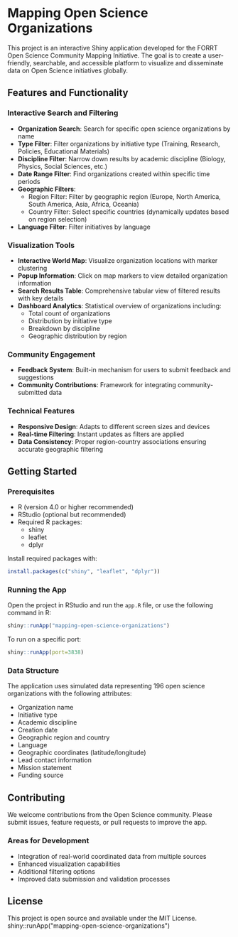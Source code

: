 # Mapping Open Science Organizations

This project is an interactive Shiny application developed for the FORRT Open Science Community Mapping Initiative. The goal is to create a user-friendly, searchable, and accessible platform to visualize and disseminate data on Open Science initiatives globally.

## Features and Functionality

### Interactive Search and Filtering
- **Organization Search**: Search for specific open science organizations by name
- **Type Filter**: Filter organizations by initiative type (Training, Research, Policies, Educational Materials)
- **Discipline Filter**: Narrow down results by academic discipline (Biology, Physics, Social Sciences, etc.)
- **Date Range Filter**: Find organizations created within specific time periods
- **Geographic Filters**: 
  - Region Filter: Filter by geographic region (Europe, North America, South America, Asia, Africa, Oceania)
  - Country Filter: Select specific countries (dynamically updates based on region selection)
- **Language Filter**: Filter initiatives by language

### Visualization Tools
- **Interactive World Map**: Visualize organization locations with marker clustering
- **Popup Information**: Click on map markers to view detailed organization information
- **Search Results Table**: Comprehensive tabular view of filtered results with key details
- **Dashboard Analytics**: Statistical overview of organizations including:
  - Total count of organizations
  - Distribution by initiative type
  - Breakdown by discipline
  - Geographic distribution by region

### Community Engagement
- **Feedback System**: Built-in mechanism for users to submit feedback and suggestions
- **Community Contributions**: Framework for integrating community-submitted data

### Technical Features
- **Responsive Design**: Adapts to different screen sizes and devices
- **Real-time Filtering**: Instant updates as filters are applied
- **Data Consistency**: Proper region-country associations ensuring accurate geographic filtering

## Getting Started

### Prerequisites

- R (version 4.0 or higher recommended)
- RStudio (optional but recommended)
- Required R packages:
  - shiny
  - leaflet
  - dplyr

Install required packages with:
```R
install.packages(c("shiny", "leaflet", "dplyr"))
```

### Running the App

Open the project in RStudio and run the `app.R` file, or use the following command in R:

```R
shiny::runApp("mapping-open-science-organizations")
```

To run on a specific port:
```R
shiny::runApp(port=3838)
```

### Data Structure

The application uses simulated data representing 196 open science organizations with the following attributes:
- Organization name
- Initiative type
- Academic discipline
- Creation date
- Geographic region and country
- Language
- Geographic coordinates (latitude/longitude)
- Lead contact information
- Mission statement
- Funding source

## Contributing

We welcome contributions from the Open Science community. Please submit issues, feature requests, or pull requests to improve the app.

### Areas for Development
- Integration of real-world coordinated data from multiple sources
- Enhanced visualization capabilities
- Additional filtering options
- Improved data submission and validation processes

## License

This project is open source and available under the MIT License.
shiny::runApp("mapping-open-science-organizations")
